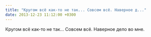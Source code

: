 ```yaml
---
title: "Кругом всё как-то не так... Совсем всё. Наверное д..."
date: 2013-12-23 11:12:00 +0300
---
```


Кругом всё как-то не так... Совсем всё. Наверное дело во мне.

